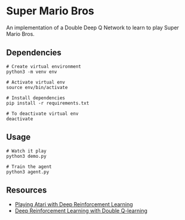 # Super Mario Bros

An implementation of a Double Deep Q Network to learn to play Super Mario Bros.

## Dependencies 
```
# Create virtual environment 
python3 -m venv env

# Activate virtual env
source env/bin/activate

# Install dependencies
pip install -r requirements.txt

# To deactivate virtual env
deactivate
```

## Usage
```
# Watch it play 
python3 demo.py

# Train the agent
python3 agent.py
```

## Resources
* [Playing Atari with Deep Reinforcement Learning](https://arxiv.org/abs/1312.5602)
* [Deep Reinforcement Learning with Double Q-learning](https://arxiv.org/abs/1509.06461)
